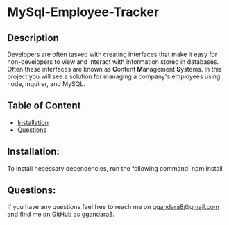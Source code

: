 # MySql-Employee-Tracker

## Description
Developers are often tasked with creating interfaces that make it easy for non-developers to view and interact with information stored in databases. Often these interfaces are known as **C**ontent **M**anagement **S**ystems. In this project you will see a solution for managing a company's employees using node, inquirer, and MySQL.

## Table of Content
* [Installation](#Installation)
* [Questions](#questions)

## Installation:
To install necessary dependencies, run the following command: npm install

## Questions:
If you have any questions feel free to reach me on ggandara8@gmail.com and find me on GitHub as ggandara8.

